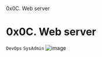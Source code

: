 0x0C. Web server
# 0x0C. Web server

`DevOps`
`SysAdmin`
![image](https://user-images.githubusercontent.com/99530400/191543451-66c10d22-2108-42f2-aba1-9912c14a0ab5.png)
